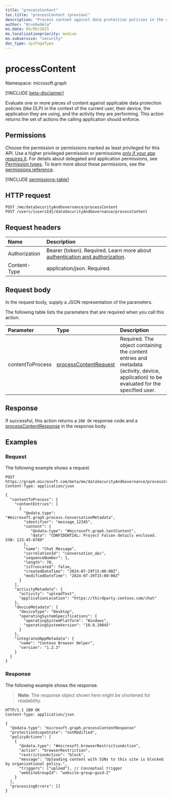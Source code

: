 ```yaml
---
title: "processContent"
toc.title: "processContent (preview)"
description: "Process content against data protection policies in the context of the current user."
author: "ArunGedela"
ms.date: 04/08/2025
ms.localizationpriority: medium
ms.subservice: "security"
doc_type: apiPageType
---
```


# processContent

Namespace: microsoft.graph

[!INCLUDE [beta-disclaimer](../../includes/beta-disclaimer.md)]

Evaluate one or more pieces of content against applicable data protection policies (like DLP) in the context of the current user, their device, the application they are using, and the activity they are performing. This action returns the set of actions the calling application should enforce.

## Permissions

Choose the permission or permissions marked as least privileged for this API. Use a higher privileged permission or permissions [only if your app requires it](/graph/permissions-overview#best-practices-for-using-microsoft-graph-permissions). For details about delegated and application permissions, see [Permission types](/graph/permissions-overview#permission-types). To learn more about these permissions, see the [permissions reference](/graph/permissions-reference).

<!-- {
  "blockType": "permissions",
  "name": "userdatasecurityandgovernance-processcontent-permissions"
}
-->
[!INCLUDE [permissions-table](../includes/permissions/userdatasecurityandgovernance-processcontent-permissions.md)]

## HTTP request

<!-- {
  "blockType": "ignored"
}
-->
``` http
POST /me/dataSecurityAndGovernance/processContent
POST /users/{usersId}/dataSecurityAndGovernance/processContent
```

## Request headers

|Name|Description|
|:---|:---|
|Authorization|Bearer {token}. Required. Learn more about [authentication and authorization](/graph/auth/auth-concepts).|
|Content-Type|application/json. Required.|

## Request body

In the request body, supply a JSON representation of the parameters.

The following table lists the parameters that are required when you call this action.

|Parameter|Type|Description|
|:---|:---|:---|
|contentToProcess|[processContentRequest](../resources/processcontentrequest.md)|Required. The object containing the content entries and metadata (activity, device, application) to be evaluated for the specified user.|

## Response

If successful, this action returns a `200 OK` response code and a [processContentResponse](../resources/processcontentresponse.md) in the response body.

## Examples

### Request

The following example shows a request.
<!-- {
  "blockType": "request",
  "name": "userdatasecurityandgovernancethis.processcontent"
}
-->
``` http
POST https://graph.microsoft.com/beta/me/dataSecurityAndGovernance/processContent
Content-Type: application/json

{
  "contentToProcess": {
    "contentEntries": [
      {
        "@odata.type": "#microsoft.graph.process.ConversationMetadata",
        "identifier": "message_12345",
        "content": {
           "@odata.type": "#microsoft.graph.textContent",
           "data": "CONFIDENTIAL: Project Falcon details enclosed. SSN: 123-45-6789"
        },
        "name": "Chat Message",
        "correlationId": "conversation_abc",
        "sequenceNumber": 1,
        "length": 70,
        "isTruncated": false,
        "createdDateTime": "2024-07-29T15:00:00Z",
        "modifiedDateTime": "2024-07-29T15:00:00Z"
      }
    ],
    "activityMetadata": {
      "activity": "uploadText",
      "applicationLocation": "https://thirdparty.contoso.com/chat"
    },
    "deviceMetadata": {
      "deviceType": "Desktop",
      "operatingSystemSpecifications": {
        "operatingSystemPlatform": "Windows",
        "operatingSystemVersion": "10.0.19045"
      }
    },
    "integratedAppMetadata": {
      "name": "Contoso Browser Helper",
      "version": "1.2.3"
    }
  }
}
```

### Response

The following example shows the response.
>**Note:** The response object shown here might be shortened for readability.
<!-- {
  "blockType": "response",
  "truncated": true,
  "@odata.type": "microsoft.graph.processContentResponse"
}
-->
``` http
HTTP/1.1 200 OK
Content-Type: application/json

{
  "@odata.type": "microsoft.graph.processContentResponse"
  "protectionScopeState": "notModified",
  "policyActions": [
    {
      "@odata.type": "#microsoft.browserRestrictionAction",
      "action": "browserRestriction",
      "restrictionAction": "block",
      "message": "Uploading content with SSNs to this site is blocked by organizational policy.",
      "triggers": ["upload"], // Conceptual trigger
      "webSiteGroupId": "website-group-guid-2"
    }
  ],
  "processingErrors": []
}
```
